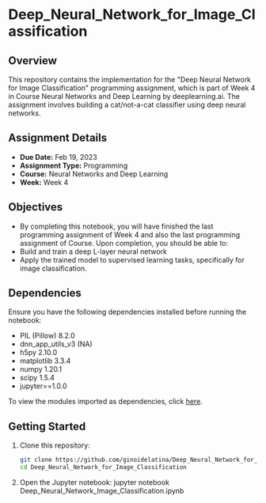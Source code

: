 # Deep_Neural_Network_for_Image_Classification

## Overview
This repository contains the implementation for the "Deep Neural Network for Image Classification" programming assignment, which is part of Week 4 in Course Neural Networks and Deep Learning by deeplearning.ai. The assignment involves building a cat/not-a-cat classifier using deep neural networks.

## Assignment Details
- **Due Date:** Feb 19, 2023
- **Assignment Type:** Programming
- **Course:** Neural Networks and Deep Learning 
- **Week:** Week 4

## Objectives
- By completing this notebook, you will have finished the last programming assignment of Week 4 and also the last programming assignment of Course. Upon completion, you should be able to:
- Build and train a deep L-layer neural network
- Apply the trained model to supervised learning tasks, specifically for image classification.

## Dependencies
Ensure you have the following dependencies installed before running the notebook:
- PIL (Pillow) 8.2.0
- dnn_app_utils_v3 (NA)
- h5py 2.10.0
- matplotlib 3.3.4
- numpy 1.20.1
- scipy 1.5.4
- jupyter==1.0.0

To view the modules imported as dependencies, click [here](https://github.com/ginoidelatina/Deep_Neural_Network_for_Image_Classification/blob/main/requirements.txt).

## Getting Started
1. Clone this repository:
   ```bash
   git clone https://github.com/ginoidelatina/Deep_Neural_Network_for_Image_Classification.git
   cd Deep_Neural_Network_for_Image_Classification

2. Open the Jupyter notebook:
   jupyter notebook Deep_Neural_Network_Image_Classification.ipynb
